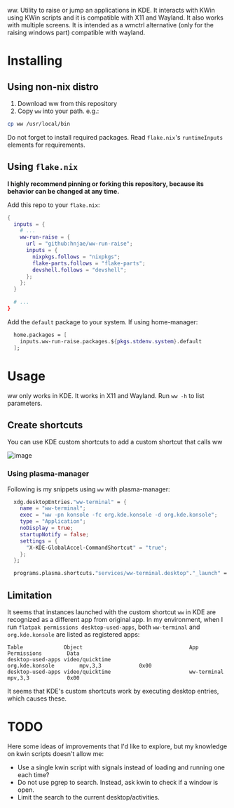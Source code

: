 ww. Utility to raise or jump an applications in KDE. It interacts with KWin using KWin scripts and it is compatible with X11 and Wayland. It also works with multiple screens. It is intended as a wmctrl alternative (only for the raising windows part) compatible with wayland.

# Installing

## Using non-nix distro

1. Download ww from this repository
2. Copy `ww` into your path. e.g.:

```sh
cp ww /usr/local/bin
```

Do not forget to install required packages. Read `flake.nix`'s `runtimeInputs` elements for requirements.

## Using `flake.nix`

**I highly recommend pinning or forking this repository, because its behavior can be changed at any time.**

Add this repo to your `flake.nix`:

```nix
{
  inputs = {
    # ...
    ww-run-raise = {
      url = "github:hnjae/ww-run-raise";
      inputs = {
        nixpkgs.follows = "nixpkgs";
        flake-parts.follows = "flake-parts";
        devshell.follows = "devshell";
      };
    };
  }

  # ...
}
```

Add the `default` package to your system. If using home-manager:

```nix
  home.packages = [
    inputs.ww-run-raise.packages.${pkgs.stdenv.system}.default
  ];
```

# Usage

ww only works in KDE. It works in X11 and Wayland. Run `ww -h` to list parameters.

## Create shortcuts

You can use KDE custom shortcuts to add a custom shortcut that calls ww

![image](https://user-images.githubusercontent.com/227916/126187702-90105aff-32a4-48dd-95c9-a7c1a2623c9e.png)

### Using plasma-manager

Following is my snippets using `ww` with plasma-manager:

```nix
  xdg.desktopEntries."ww-terminal" = {
    name = "ww-terminal";
    exec = "ww -pn konsole -fc org.kde.konsole -d org.kde.konsole";
    type = "Application";
    noDisplay = true;
    startupNotify = false;
    settings = {
      "X-KDE-GlobalAccel-CommandShortcut" = "true";
    };
  };

  programs.plasma.shortcuts."services/ww-terminal.desktop"."_launch" = "Meta+E";
```

## Limitation

It seems that instances launched with the custom shortcut `ww` in KDE are recognized as a different app from original app. In my environment, when I run `flatpak permissions desktop-used-apps`, both `ww-terminal` and `org.kde.konsole` are listed as registered apps:

```
Table             Object                                  App                    Permissions        Data
desktop-used-apps video/quicktime                         org.kde.konsole        mpv,3,3            0x00
desktop-used-apps video/quicktime                         ww-terminal            mpv,3,3            0x00
```

It seems that KDE's custom shortcuts work by executing desktop entries, which causes these.

# TODO

Here some ideas of improvements that I'd like to explore, but my knowledge on kwin scripts doesn't allow me:

* Use a single kwin script with signals instead of loading and running one each time?
* Do not use pgrep to search. Instead, ask kwin to check if a window is open.
* Limit the search to the current desktop/activities.
